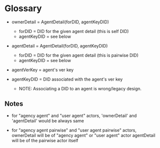 # Glossary

* ownerDetail = AgentDetail(forDID, agentKeyDID)
  * forDID = DID for the given agent detail (this is self DID)
  * agentKeyDID = see below

* agentDetail = AgentDetail(forDID, agentKeyDID)
  * forDID = DID for the given agent detail (this is pairwise DID)
  * agentKeyDID = see below

* agentVerKey = agent's ver key

* agentKeyDID = DID associated with the agent's ver key
    * NOTE: Associating a DID to an agent is wrong/legacy design.

## Notes
 * for "agency agent" and "user agent" actors, 'ownerDetail' and 'agentDetail' would be always same
 
 * for "agency agent pairwise" and "user agent pairwise" actors,
    ownerDetail will be of "agency agent" or "user agent" actor
    agentDetail will be of the pairwise actor itself